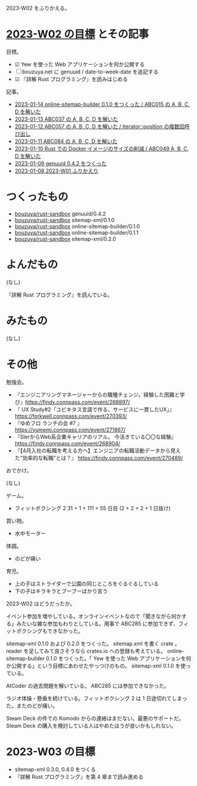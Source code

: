 2023-W02 をふりかえる。

# [2023-W02 の目標][2023-01-08] とその記事

目標。

- ☑ Yew を使った Web アプリケーションを何か公開する
- ☐ bouzuya.net に genuuid / date-to-week-date を追記する
- ☑ 『詳解 Rust プログラミング』を読みはじめる

記事。

- [2023-01-14 online-sitemap-builder 0.1.0 をつくった / ABC015 の A, B, C, D を解いた][2023-01-14]
- [2023-01-13 ABC037 の A, B, C, D を解いた][2023-01-13]
- [2023-01-12 ABC057 の A, B, C, D を解いた / Iterator::position の複数回呼び出し][2023-01-12]
- [2023-01-11 ABC084 の A, B, C, D を解いた][2023-01-11]
- [2023-01-10 Rust での Docker イメージのサイズの削減 / ABC049 A, B, C, D を解いた][2023-01-10]
- [2023-01-09 genuuid 0.4.2 をつくった][2023-01-09]
- [2023-01-08 2023-W01 ふりかえり][2023-01-08]

# つくったもの

- [bouzuya/rust-sandbox] genuuid/0.4.2
- [bouzuya/rust-sandbox] sitemap-xml/0.1.0
- [bouzuya/rust-sandbox] online-sitemap-builder/0.1.0
- [bouzuya/rust-sandbox] online-sitemap-builder/0.1.1
- [bouzuya/rust-sandbox] sitemap-xml/0.2.0

# よんだもの

(なし)

『詳解 Rust プログラミング』を読んでいる。

# みたもの

(なし)

# その他

勉強会。

- 『エンジニアリングマネージャーからの職種チェンジ。経験した困難と学び』<https://findy.connpass.com/event/268897/>
- 『 UX Study#2「ユビキタス言語で作る、サービスに一貫したUX」』<https://forkwell.connpass.com/event/270393/>
- 『ゆめフロ ランチの会 #7 』 <https://yumemi.connpass.com/event/271867/>
- 『SIerからWeb系企業キャリアのリアル。 今活きている〇〇な経験』 <https://findy.connpass.com/event/268904/>
- 『【4月入社の転職を考える方へ】エンジニアの転職活動データから見えた"効率的な転職"とは？』 <https://findy.connpass.com/event/270489/>

おでかけ。

(なし)

ゲーム。

- フィットボクシング 2 31 + 1 + 111 + 55 日目 (2 + 2 + 2 + 1 日抜け)

買い物。

- 水中モーター

体調。

- のどが痛い

育児。

- 上の子はストライダーで公園の同じところをぐるぐるしている
- 下の子はキラキラとブーブーばかり言う

2023-W02 はどうだったか。

イベント参加を増やしている。オンラインイベントなので「聞きながら何かする」みたいな雑な参加もわりとしている。用事で ABC285 に参加できず、フィットボクシングもできなかった。

sitemap-xml 0.1.0 および 0.2.0 をつくった。 sitemap.xml を書く crate 。 reader を足してみて良さそうなら crates.io への登録も考えている。 online-sitemap-builder 0.1.0 をつくった。「 Yew を使った Web アプリケーションを何か公開する」という目標にあわせたやっつけのもの。 sitemap-xml 0.1.0 を使っている。

AtCoder の過去問題を解いている。 ABC285 には参加できなかった。

ラジオ体操・懸垂を続けている。フィットボクシング 2 は 1 日途切れてしまった。またのどが痛い。

Steam Deck の件での Komodo からの連絡はまだない。最悪のサポートだ。 Steam Deck の購入を検討している人はやめたほうが良いかもしれない。

# 2023-W03 の目標

- sitemap-xml 0.3.0, 0.4.0 をつくる
- 『詳解 Rust プログラミング』を第 4 章まで読み進める

[2023-01-08]: https://blog.bouzuya.net/2023/01/08/
[2023-01-09]: https://blog.bouzuya.net/2023/01/09/
[2023-01-10]: https://blog.bouzuya.net/2023/01/10/
[2023-01-11]: https://blog.bouzuya.net/2023/01/11/
[2023-01-12]: https://blog.bouzuya.net/2023/01/12/
[2023-01-13]: https://blog.bouzuya.net/2023/01/13/
[2023-01-14]: https://blog.bouzuya.net/2023/01/14/
[bouzuya/rust-sandbox]: https://github.com/bouzuya/rust-sandbox
